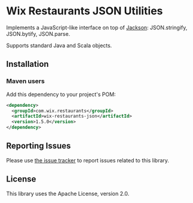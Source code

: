 # Wix Restaurants JSON Utilities
Implements a JavaScript-like interface on top of [Jackson](https://github.com/FasterXML/jackson): JSON.stringify, JSON.bytify, JSON.parse.

Supports standard Java and Scala objects.

## Installation
### Maven users

Add this dependency to your project's POM:

```xml
<dependency>
  <groupId>com.wix.restaurants</groupId>
  <artifactId>wix-restaurants-json</artifactId>
  <version>1.5.0</version>
</dependency>
```

## Reporting Issues

Please use [the issue tracker](https://github.com/wix/wix-restaurants-json/issues) to report issues related to this library.

## License
This library uses the Apache License, version 2.0.
